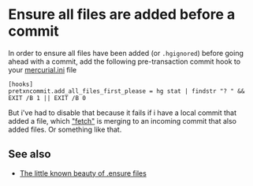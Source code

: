 ﻿# Ensure all files are added before a commit

In order to ensure all files have been added (or `.hgignored`) before going ahead with a commit, add the following pre-transaction commit hook to your [mercurial.ini](mercurial_ini.md) file

	[hooks]
	pretxncommit.add_all_files_first_please = hg stat | findstr "? " && EXIT /B 1 || EXIT /B 0

But i've had to disable that because it fails if i have a local commit that added a file, which ["fetch"](current_extensions.md) is merging to an incoming commit that also added files. Or something like that.

## See also

- [The little known beauty of .ensure files](https://secretgeek.net/ensure)